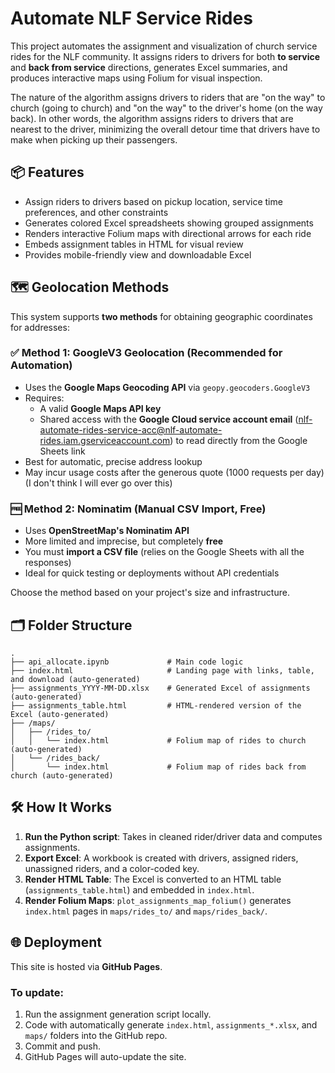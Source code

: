 # Automate NLF Service Rides

This project automates the assignment and visualization of church service rides for the NLF community. It assigns riders to drivers for both **to service** and **back from service** directions, generates Excel summaries, and produces interactive maps using Folium for visual inspection.

The nature of the algorithm assigns drivers to riders that are "on the way" to church (going to church) and "on the way" to the driver's home (on the way back). In other words, the algorithm assigns riders to drivers that are nearest to the driver, minimizing the overall detour time that drivers have to make when picking up their passengers.

## 📦 Features

- Assign riders to drivers based on pickup location, service time preferences, and other constraints
- Generates colored Excel spreadsheets showing grouped assignments
- Renders interactive Folium maps with directional arrows for each ride
- Embeds assignment tables in HTML for visual review
- Provides mobile-friendly view and downloadable Excel

## 🗺 Geolocation Methods

This system supports **two methods** for obtaining geographic coordinates for addresses:

### ✅ Method 1: GoogleV3 Geolocation (Recommended for Automation)

- Uses the **Google Maps Geocoding API** via `geopy.geocoders.GoogleV3`
- Requires:
  - A valid **Google Maps API key**
  - Shared access with the **Google Cloud service account email** (nlf-automate-rides-service-acc@nlf-automate-rides.iam.gserviceaccount.com) to read directly from the Google Sheets link
- Best for automatic, precise address lookup
- May incur usage costs after the generous quote (1000 requests per day) (I don't think I will ever go over this)

### 🆓 Method 2: Nominatim (Manual CSV Import, Free)

- Uses **OpenStreetMap's Nominatim API**
- More limited and imprecise, but completely **free**
- You must **import a CSV file** (relies on the Google Sheets with all the responses)
- Ideal for quick testing or deployments without API credentials

Choose the method based on your project's size and infrastructure.

## 🗂 Folder Structure

```
.
├── api_allocate.ipynb             # Main code logic 
├── index.html                     # Landing page with links, table, and download (auto-generated)
├── assignments_YYYY-MM-DD.xlsx    # Generated Excel of assignments (auto-generated)
├── assignments_table.html         # HTML-rendered version of the Excel (auto-generated)
├── /maps/
│   ├── /rides_to/
│   │   └── index.html             # Folium map of rides to church (auto-generated)
│   └── /rides_back/
│       └── index.html             # Folium map of rides back from church (auto-generated)
```

## 🛠 How It Works

1. **Run the Python script**: Takes in cleaned rider/driver data and computes assignments.
2. **Export Excel**: A workbook is created with drivers, assigned riders, unassigned riders, and a color-coded key.
3. **Render HTML Table**: The Excel is converted to an HTML table (`assignments_table.html`) and embedded in `index.html`.
4. **Render Folium Maps**: `plot_assignments_map_folium()` generates `index.html` pages in `maps/rides_to/` and `maps/rides_back/`.

## 🌐 Deployment

This site is hosted via **GitHub Pages**.

### To update:

1. Run the assignment generation script locally.
2. Code with automatically generate `index.html`, `assignments_*.xlsx`, and `maps/` folders into the GitHub repo.
3. Commit and push.
4. GitHub Pages will auto-update the site.
